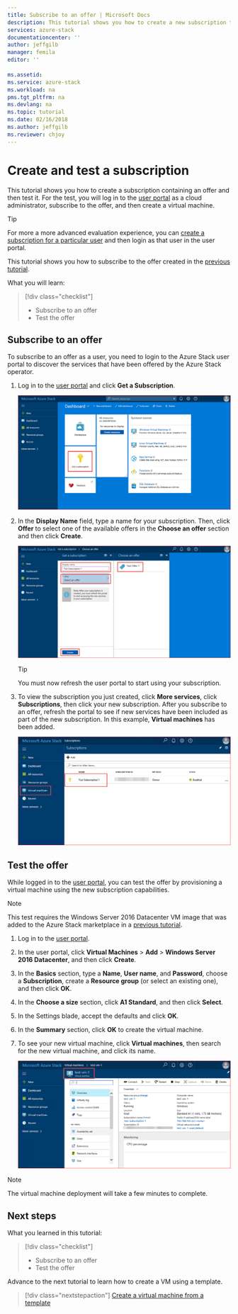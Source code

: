 ```yaml
---
title: Subscribe to an offer | Microsoft Docs
description: This tutorial shows you how to create a new subscription to Azure Stack services and test the offer by creating a test virtual machine.
services: azure-stack
documentationcenter: ''
author: jeffgilb
manager: femila
editor: ''

ms.assetid: 
ms.service: azure-stack
ms.workload: na
pms.tgt_pltfrm: na
ms.devlang: na
ms.topic: tutorial
ms.date: 02/16/2018
ms.author: jeffgilb
ms.reviewer: chjoy
---
```


# Create and test a subscription
This tutorial shows you how to create a subscription containing an offer and then test it. 
For the test, you will log in to the [user portal](https://portal.local.azurestack.external) as a cloud administrator, subscribe to the offer, and then create a virtual machine.

> [!TIP]
> For more a more advanced evaluation experience, you can [create a subscription for a particular user](https://docs.microsoft.com/azure/azure-stack/azure-stack-subscribe-plan-provision-vm#create-a-subscription-as-a-cloud-operator) and then login as that user in the user portal. 

This tutorial shows you how to subscribe to the offer created in the [previous tutorial](asdk-offer-services.md).

What you will learn:

> [!div class="checklist"]
> * Subscribe to an offer 
> * Test the offer

## Subscribe to an offer
To subscribe to an offer as a user, you need to login to the Azure Stack user portal to discover the services that have been offered by the Azure Stack operator.

1. Log in to the [user portal](https://portal.local.azurestack.external) and click **Get a Subscription**.

   ![Get a subscription](media/asdk-subscribe-services/get-subscription.png)

2. In the **Display Name** field, type a name for your subscription. Then, click **Offer** to select one of the available offers in the **Choose an offer** section and then click **Create**.

   ![Create an offer](media/asdk-subscribe-services/create-subscription.png)

   > [!TIP]
   > You must now refresh the user portal to start using your subscription.

3. To view the subscription you just created, click **More services**, click **Subscriptions**, then click your new subscription. After you subscribe to an offer, refresh the portal to see if new services have been included as part of the new subscription. In this example, **Virtual machines** has been added.

   ![View subscription](media/asdk-subscribe-services/view-subscription.png)


## Test the offer
While logged in to the [user portal](portal.local.azurestack.external), you can test the offer by provisioning a virtual machine using the new subscription capabilities. 

> [!NOTE]
> This test requires the Windows Server 2016 Datacenter VM image that was added to the Azure Stack marketplace in a [previous tutorial](asdk-marketplace.md). 

1. Log in to the [user portal](portal.local.azurestack.external).

2. In the user portal, click **Virtual Machines** > **Add** > **Windows Server 2016 Datacenter**, and then click **Create**.

3. In the **Basics** section, type a **Name**, **User name**, and **Password**, choose a **Subscription**, create a **Resource group** (or select an existing one), and then click **OK**.

4. In the **Choose a size** section, click **A1 Standard**, and then click **Select**.  

5. In the Settings blade, accept the defaults and click **OK**.

6. In the **Summary** section, click **OK** to create the virtual machine.  

7. To see your new virtual machine, click **Virtual machines**, then search for the new virtual machine, and click its name.

    ![All resources](media/asdk-subscribe-services/view-vm.png)

> [!NOTE]
> The virtual machine deployment will take a few minutes to complete.


## Next steps

What you learned in this tutorial:

> [!div class="checklist"]
> * Subscribe to an offer 
> * Test the offer

Advance to the next tutorial to learn how to create a VM using a template.

> [!div class="nextstepaction"]
> [Create a virtual machine from a template](asdk-create-vm-template.md)